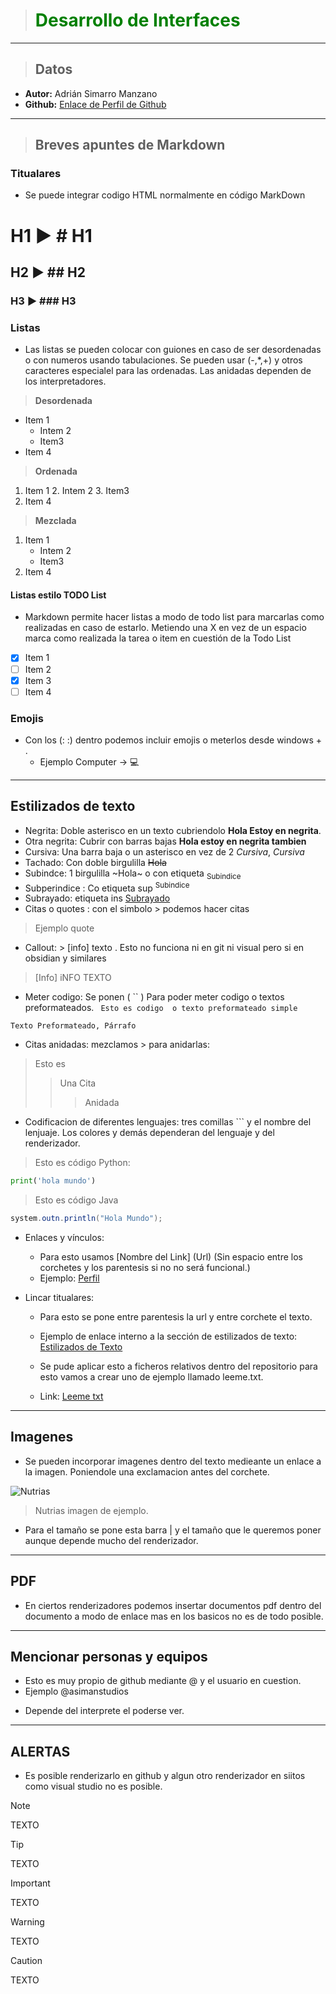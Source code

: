 > # **<span style="color:green">Desarrollo de Interfaces</span>** 
---
> ## **Datos**
- **Autor:** Adrián Simarro Manzano
- **Github:** [Enlace de Perfil de Github](https://github.com/asimanstudios)
---
> ## **Breves apuntes de Markdown**
### Titualares
+ Se puede integrar codigo HTML normalmente en código MarkDown
# H1 ▶ # H1
## H2 ▶ ## H2
### H3 ▶ ### H3
### Listas
+ Las listas se pueden colocar con guiones en caso de ser desordenadas o con numeros usando tabulaciones. Se pueden usar (-,*,+) y otros caracteres especialel para las ordenadas. Las anidadas dependen de los interpretadores.

> **Desordenada**
- Item 1
    - Intem 2
    - Item3
- Item 4
> **Ordenada**
1. Item 1
    2. Intem 2
    3. Item3
2. Item 4
> **Mezclada**
1. Item 1
    - Intem 2
    - Item3
2. Item 4
#### Listas estilo TODO List
+ Markdown permite hacer listas a modo de todo list para marcarlas como realizadas en caso de estarlo. Metiendo una X en vez de un espacio marca como realizada la tarea o item en cuestión de la Todo List

- [x] Item 1
- [ ] Item 2
- [x] Item 3
- [ ] Item 4
### Emojis
+ Con los (: :) dentro podemos incluir emojis o meterlos desde windows + .
    - Ejemplo Computer -> :computer:
---
## Estilizados de texto
- Negrita: Doble asterisco en un texto cubriendolo **Hola Estoy en negrita**.
- Otra negrita: Cubrir con barras bajas __Hola estoy en negrita tambien__
- Cursiva: Una barra baja o un asterisco en vez de 2 *Cursiva*, _Cursiva_
- Tachado: Con doble birgulilla ~~Hola~~
- Subindce: 1 birgulilla ~Hola~ o con etiqueta <sub>Subindice</sub>
- Subperindice : Co etiqueta sup <sup>Subindice</sub>
- Subrayado: etiqueta ins <ins>Subrayado</ins>
- Citas o quotes : con el simbolo > podemos hacer citas
> Ejemplo quote
- Callout: > [info] texto . Esto no funciona ni en git ni visual pero si en obsidian y similares
> [Info] iNFO
> TEXTO
- Meter codigo: Se ponen ( `` ) Para poder meter codigo o textos preformateados.
` Esto es codigo  o texto preformateado simple`
```
Texto Preformateado, Párrafo

```
- Citas anidadas: mezclamos > para anidarlas:
> Esto es
> > Una Cita 
> > > Anidada
- Codificacion de diferentes lenguajes: tres comillas ``` y el nombre del lenjuaje. Los colores y demás dependeran del lenguaje y del renderizador.
> Esto es código Python: 
```python
print('hola mundo')

```
> Esto es código Java
```java
system.outn.println("Hola Mundo");

```
- Enlaces y vínculos:
    - Para esto usamos [Nombre del Link] (Url) (Sin espacio entre los corchetes y los parentesis si no no será funcional.)
    - Ejemplo: [Perfil](https://github.com/asimanstudios)

- Lincar titualares:
    - Para esto se pone entre parentesis la url y entre corchete el texto.
    - Ejemplo de enlace interno a la sección de estilizados de texto:
[Estilizados de Texto](#estilizados-de-texto)

    - Se pude aplicar esto a ficheros relativos dentro del repositorio para esto vamos a crear uno de ejemplo llamado leeme.txt.
    - Link: [Leeme txt](/leeme.txt)
---
## Imagenes
+ Se pueden incorporar imagenes dentro del texto medieante un enlace a la imagen. Poniendole una exclamacion antes del corchete.

![Nutrias](https://www.wnct.com/wp-content/uploads/sites/99/2022/08/All-Three-Best.jpg)
> Nutrias imagen de ejemplo.
+ Para el tamaño se pone esta barra | y el tamaño que le queremos poner aunque depende mucho del renderizador.

---
## PDF
+ En ciertos renderizadores podemos insertar documentos pdf dentro del documento a modo de enlace mas en los basicos no es de todo posible.
---
## Mencionar personas y equipos
+ Esto es muy propio de github mediante @ y el usuario en cuestion.
+ Ejemplo @asimanstudios 
- Depende del interprete el poderse ver.
---
## ALERTAS
+ Es posible renderizarlo en github y algun otro renderizador en siitos como visual studio no es posible.

> [!NOTE]
> TEXTO

> [!TIP]
> TEXTO

> [!IMPORTANT]
> TEXTO

> [!WARNING]
> TEXTO

> [!CAUTION]
> TEXTO
